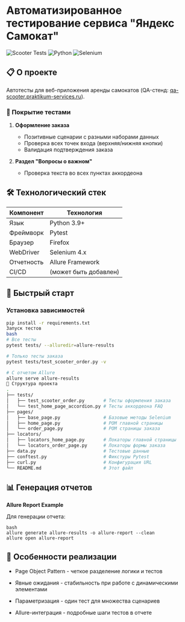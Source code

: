 # Автоматизированное тестирование сервиса "Яндекс Самокат"

![Scooter Tests](https://img.shields.io/badge/tests-passing-brightgreen)
![Python](https://img.shields.io/badge/Python-3.9+-blue)
![Selenium](https://img.shields.io/badge/Selenium-4.0+-orange)

## 📋 О проекте
Автотесты для веб-приложения аренды самокатов (QA-стенд: [qa-scooter.praktikum-services.ru](https://qa-scooter.praktikum-services.ru/)).

### 🧪 Покрытие тестами
1. **Оформление заказа**
   - Позитивные сценарии с разными наборами данных
   - Проверка всех точек входа (верхняя/нижняя кнопки)
   - Валидация подтверждения заказа

2. **Раздел "Вопросы о важном"**
   - Проверка текста во всех пунктах аккордеона

## 🛠 Технологический стек
| Компонент       | Технология          |
|----------------|--------------------|
| Язык           | Python 3.9+        |
| Фреймворк      | Pytest             |
| Браузер        | Firefox            |
| WebDriver      | Selenium 4.x       |
| Отчетность     | Allure Framework   |
| CI/CD          | (может быть добавлен) |

## 🚀 Быстрый старт

### Установка зависимостей
```bash
pip install -r requirements.txt
Запуск тестов
bash
# Все тесты
pytest tests/ --alluredir=allure-results

# Только тесты заказа
pytest tests/test_scooter_order.py -v

# С отчетом Allure
allure serve allure-results
📁 Структура проекта
.
├── tests/
│   ├── test_scooter_order.py       # Тесты оформления заказа
│   └── test_home_page_accordion.py # Тесты аккордеона FAQ
├── pages/
│   ├── base_page.py                # Базовые методы Selenium
│   ├── home_page.py                # POM главной страницы
│   └── order_page.py               # POM страницы заказа
├── locators/
│   ├── locators_home_page.py       # Локаторы главной страницы
│   └── locators_order_page.py      # Локаторы формы заказа
├── data.py                         # Тестовые данные
├── conftest.py                     # Фикстуры Pytest
├── curl.py                         # Конфигурация URL
└── README.md                       # Этот файл
```
## 📊 Генерация отчетов
**Allure Report Example**

Для генерации отчета:
````
bash
allure generate allure-results -o allure-report --clean
allure open allure-report
````
## 📝 Особенности реализации

   - Page Object Pattern - четкое разделение логики и тестов
- Явные ожидания - стабильность при работе с динамическими элементами

- Параметризация - один тест для множества сценариев

- Allure-интеграция - подробные шаги тестов в отчете